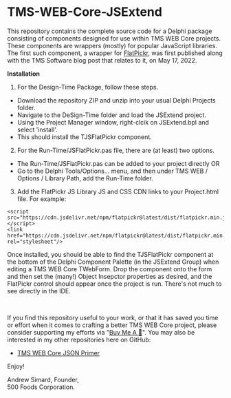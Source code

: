 # TMS-WEB-Core-JSExtend

This repository contains the complete source code for a Delphi package consisting of components designed for use within TMS WEB Core projects.  These components are wrappers (mostly) for popular JavaScript libraries. The first such component, a wrapper for [FlatPickr](https://flatpickr.js.org/), was first published along with the TMS Software blog post that relates to it, on May 17, 2022.

**Installation**

1. For the Design-Time Package, follow these steps.
- Download the repository ZIP and unzip into your usual Delphi Projects folder.
- Navigate to the DeSign-Time folder and load the JSExtend project.
- Using the Project Manager window, right-clcik on JSExtend.bpl and select 'install'.
- This should install the TJSFlatPickr component.

2. For the Run-Time/JSFlatPickr.pas file, there are (at least) two options.
- The Run-Time/JSFlatPickr.pas can be added to your project directly OR
- Go to the Delphi Tools/Options... menu, and then under TMS WEB / Options / Library Path, add the Run-Time folder.

3. Add the FlatPickr JS Library JS and CSS CDN links to your Project.html file. For example:
```
<script src="https://cdn.jsdelivr.net/npm/flatpickr@latest/dist/flatpickr.min.js"></script>
<link href="https://cdn.jsdelivr.net/npm/flatpickr@latest/dist/flatpickr.min.css" rel="stylesheet"/>
```
Once installed, you should be able to find the TJSFlatPickr component at the bottom of the Delphi Component Palette (in the JSExtend Group) when editing a TMS WEB Core TWebForm.  Drop the component onto the form and then set the (many!) Object Insepctor properties as desired, and the FlatPickr control should appear once the project is run.  There's not much to see directly in the IDE.


&nbsp;  

If you find this repository useful to your work, or that it has saved you time or effort when it comes to crafting a better TMS WEB Core project, please consider supporting my efforts via "[Buy Me A :pizza:](https://www.buymeacoffee.com/andrewsimard500)". You may also be interested in my other repositories here on GitHub:
- [TMS WEB Core JSON Primer](https://github.com/500Foods/TMS-WEB-Core-JSON-Primer)

Enjoy!

Andrew Simard, Founder,  
500 Foods Corporation.

